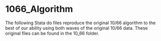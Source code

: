 # 1066_Algorithm

The following Stata do files reproduce the original 10/66 algorithm to the best of our ability using both waves of the original 10/66 data. These original files can be found in the 10_66 folder. 
